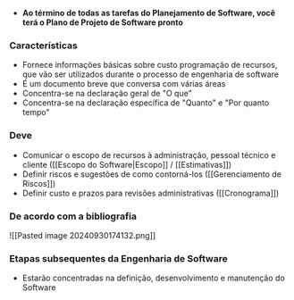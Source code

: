 - **Ao término de todas as tarefas do Planejamento de Software, você terá o Plano de Projeto de Software pronto**
### Características
- Fornece informações básicas sobre custo programação de recursos, que vão ser utilizados durante o processo de engenharia de software
- É um documento breve que conversa com várias áreas
- Concentra-se na declaração geral de "O que"
- Concentra-se na declaração específica de "Quanto" e "Por quanto tempo"
### Deve
- Comunicar o escopo de recursos à administração, pessoal técnico e cliente ([[Escopo do Software|Escopo]] / [[Estimativas]])
- Definir riscos e sugestões de como contorná-los ([[Gerenciamento de Riscos]])
- Definir custo e prazos para revisões administrativas ([[Cronograma]])
### De acordo com a bibliografia
![[Pasted image 20240930174132.png]]
### Etapas subsequentes da Engenharia de Software
- Estarão concentradas na definição, desenvolvimento e manutenção do Software


